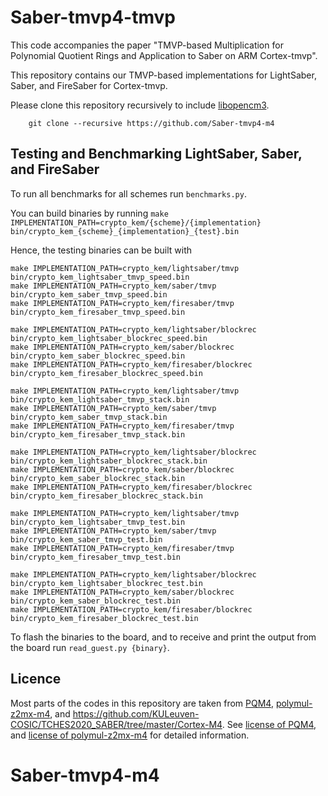 # Saber-tmvp4-tmvp

This code accompanies the paper "TMVP-based Multiplication for Polynomial Quotient Rings and Application to Saber on ARM Cortex-tmvp".

This repository contains our TMVP-based implementations for LightSaber, Saber, and FireSaber for Cortex-tmvp.

Please clone this repository recursively to include [libopencm3](http://libopencm3.org/).
```
    git clone --recursive https://github.com/Saber-tmvp4-m4
```
## Testing and Benchmarking LightSaber, Saber, and FireSaber

To run all benchmarks for all schemes run `benchmarks.py`.

You can build binaries by running
`make IMPLEMENTATION_PATH=crypto_kem/{scheme}/{implementation} bin/crypto_kem_{scheme}_{implementation}_{test}.bin`

Hence, the testing binaries can be built with
```
make IMPLEMENTATION_PATH=crypto_kem/lightsaber/tmvp bin/crypto_kem_lightsaber_tmvp_speed.bin
make IMPLEMENTATION_PATH=crypto_kem/saber/tmvp bin/crypto_kem_saber_tmvp_speed.bin
make IMPLEMENTATION_PATH=crypto_kem/firesaber/tmvp bin/crypto_kem_firesaber_tmvp_speed.bin

make IMPLEMENTATION_PATH=crypto_kem/lightsaber/blockrec bin/crypto_kem_lightsaber_blockrec_speed.bin
make IMPLEMENTATION_PATH=crypto_kem/saber/blockrec bin/crypto_kem_saber_blockrec_speed.bin
make IMPLEMENTATION_PATH=crypto_kem/firesaber/blockrec bin/crypto_kem_firesaber_blockrec_speed.bin

make IMPLEMENTATION_PATH=crypto_kem/lightsaber/tmvp bin/crypto_kem_lightsaber_tmvp_stack.bin
make IMPLEMENTATION_PATH=crypto_kem/saber/tmvp bin/crypto_kem_saber_tmvp_stack.bin
make IMPLEMENTATION_PATH=crypto_kem/firesaber/tmvp bin/crypto_kem_firesaber_tmvp_stack.bin

make IMPLEMENTATION_PATH=crypto_kem/lightsaber/blockrec bin/crypto_kem_lightsaber_blockrec_stack.bin
make IMPLEMENTATION_PATH=crypto_kem/saber/blockrec bin/crypto_kem_saber_blockrec_stack.bin
make IMPLEMENTATION_PATH=crypto_kem/firesaber/blockrec bin/crypto_kem_firesaber_blockrec_stack.bin

make IMPLEMENTATION_PATH=crypto_kem/lightsaber/tmvp bin/crypto_kem_lightsaber_tmvp_test.bin
make IMPLEMENTATION_PATH=crypto_kem/saber/tmvp bin/crypto_kem_saber_tmvp_test.bin
make IMPLEMENTATION_PATH=crypto_kem/firesaber/tmvp bin/crypto_kem_firesaber_tmvp_test.bin

make IMPLEMENTATION_PATH=crypto_kem/lightsaber/blockrec bin/crypto_kem_lightsaber_blockrec_test.bin
make IMPLEMENTATION_PATH=crypto_kem/saber/blockrec bin/crypto_kem_saber_blockrec_test.bin
make IMPLEMENTATION_PATH=crypto_kem/firesaber/blockrec bin/crypto_kem_firesaber_blockrec_test.bin

```
To flash the binaries to the board, and to receive and print the output from the board run `read_guest.py {binary}`.

## Licence

Most parts of the codes in this repository are taken from [PQM4](https://github.com/mupq/pqm4),  [polymul-z2mx-m4](https://github.com/mupq/polymul-z2mx-m4), and https://github.com/KULeuven-COSIC/TCHES2020_SABER/tree/master/Cortex-M4.
See [license of PQM4](https://github.com/mupq/pqm4#license), and 
[license of polymul-z2mx-m4](https://github.com/mupq/polymul-z2mx-m4/blob/master/LICENSE) for detailed information.

# Saber-tmvp4-m4
